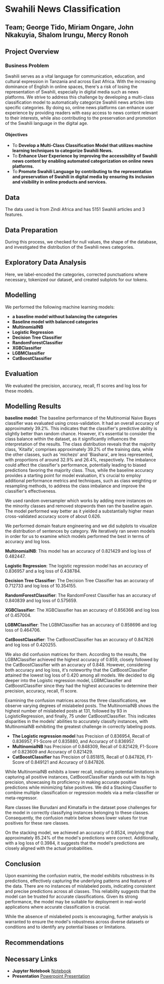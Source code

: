 # **Swahili News Classification**
## **Team;** George Tido, Miriam Ongare, John Nkakuyia, Shalom Irungu, Mercy Ronoh
## Project Overview
### Business Problem
Swahili serves as a vital language for communication, education, and cultural expression in Tanzania and across East Africa. With the increasing dominance of English in online spaces, there's a risk of losing the representation of Swahili, especially in digital media such as news platforms. We strive to address this challenge by developing a multi-class classification model to automatically categorize Swahili news articles into specific categories. By doing so, online news platforms can enhance user experience by providing readers with easy access to news content relevant to their interests, while also contributing to the preservation and promotion of the Swahili language in the digital age.
#### Objectives
* To **Develop a Multi-Class Classification Model that utilizes machine learning techniques to categorize Swahili News.**
* To **Enhance User Experience by improving the accessibility of Swahili news content by enabling automated categorization on online news platforms.**
* To **Promote Swahili Language by contributing to the representation and preservation of Swahili in digital media by ensuring its inclusion and visibility in online products and services.**
## Data
The data used is from Zindi Africa and has 5151 Swahili articles and 3 features.
## Data Preparation
During this process, we checked for null values, the shape of the database, and investigated the distribution of the Swahili news categories.
## Exploratory Data Analysis
Here, we label-encoded the categories, corrected punctuations where necessary, tokenized our dataset, and created subplots for our tokens.
## Modelling
We performed the following machine learning models:
* **a baseline model without balancing the categories**
* **Baseline model with balanced categories**
* **MultinomialNB**
* **Logistic Regression**	
*	**Decision Tree Classifier**	
*	**RandomForestClassifier**	
*	**XGBClassifier**	
* **LGBMClassifier**	
* **CatBoostClassifier**

## Evaluation
We evaluated the precision, accuracy, recall, f1 scores and log loss for these models.
## Modelling Results
**baseline model**: The baseline performance of the Multinomial Naive Bayes classifier was evaluated using cross-validation. It had an overall accuracy of approximately 39.2%. This indicates that the classifier's predictive ability is slightly better than random chance. However, it's essential to consider the class balance within the dataset, as it significantly influences the interpretation of the results. The class distribution reveals that the majority class, 'Kitaifa', comprises approximately 39.2% of the training data, while the other classes, such as 'michezo' and 'Biashara', are less represented, with proportions of around 32.9% and 26.4%, respectively. The imbalance could affect the classifier's performance, potentially leading to biased predictions favoring the majority class. Thus, while the baseline accuracy provides a starting point for model evaluation, it's crucial to employ additional performance metrics and techniques, such as class weighting or resampling methods, to address the class imbalance and improve the classifier's effectiveness.

We used random oversampler which works by adding more instances on the minority classes and removed stopwords then ran the baseline again. The model performed way better as it yielded a substantially higher mean cross-validated accuracy score of about 0.626.

We performed domain feature engineering and  we did subplots to visualize the distribution of sentences by category. We iteratively ran seven models in order for us to examine which models performed the best in terms of accuracy and log loss.

**MultinomialNB**: This model has an accuracy of 0.821429 and log loss of 0.482447. 

**Logistic Regression**: The logistic regression model has an accuracy of 0.836957 and a log loss of 0.438784.

**Decision Tree Classifier**: The Decision Tree Classifier has an accuracy of 0.712733 and log loss of	10.354155.

**RandomForestClassifier**: The RandomForest Classifier has an accuracy of 0.840839 and log loss of	0.575659.

**XGBClassifier**: The XGBClassifier has an accuracy of 0.856366	and log loss of 0.457004.

**LGBMClassifier**: The LGBMClassifier has an accuracy of 0.858696 and log loss of 0.464706.

**CatBoostClassifier**: The CatBoostClassifier has an accuracy of 0.847826 and log loss of 0.420255.

We also did confusion matrices for them. According to the results, the LGBMClassifier achieved the highest accuracy of 0.859, closely followed by the CatBoostClassifier with an accuracy of 0.848. However, considering both accuracy and log loss, it's noteworthy that the CatBoostClassifier attained the lowest log loss of 0.420 among all models. We decided to dig deeper into  the Logistic regression model, LGBMClassifier and CatBoostClassifier since they had the highest accuracies to determine their precision, accuracy, recall, f1 score.



Examining the confusion matrices across the three classifications, we observe varying degrees of mislabeled posts. The MultinomialNB shows the highest number of mislabeled posts at 131, followed by 93 in LogisticRegression, and finally, 75 under CatBoostClassifier. This indicates disparities in the models' abilities to accurately classify instances, with MultinomialNB exhibiting the greatest challenge in correctly labeling posts.

* **The Logistic regression model** has Precision of 0.836954, Recall of 0.836957, F1-Score of 0.835880, and Accuracy of 0.836957.
* **MultinomialNB** has Precision of 0.848309, Recall of 0.821429, F1-Score of 0.823609 and Accuracy of 0.821429.
* **CatBoostClassifier** has Precision of 0.851815, Recall of 0.847826, F1-Score of 0.849121 and Accuracy of 0.847826.

While MultinomialNB exhibits a lower recall, indicating potential limitations in capturing all positive instances, CatBoostClassifier stands out with its high precision, showcasing its proficiency in making accurate positive predictions while minimizing false positives. We did a Stacking Classifier to combine multiple classification or regression models via a meta-classifier or meta-regressor.

Rare classes like Burudani and Kimataifa in the dataset pose challenges for the model in correctly classifying instances belonging to these classes. Consequently, the confusion matrix below shows lower values for true positives for these rare classes.





On the stacking model, we achieved an accuracy of 0.8524, implying that approximately 85.24% of the model's predictions were correct. Additionally, with a log loss of 0.3984, it suggests that the model's predictions are closely aligned with the actual probabilities.

## Conclusion
Upon examining the confusion matrix, the model exhibits robustness in its predictions, effectively capturing the underlying patterns and features of the data. There are no instances of mislabeled posts, indicating consistent and precise predictions across all classes. This reliability suggests that the model can be trusted for accurate classifications. Given its strong performance, the model may be suitable for deployment in real-world applications where accurate classification is crucial.

While the absence of mislabeled posts is encouraging, further analysis is warranted to ensure the model's robustness across diverse datasets or conditions and to identify any potential biases or limitations.








  ## Recommendations 



  ## Necessary Links
* **Jupyter Notebook** [Notebook]()
* **Presentation** [Powerpoint Presentation]()
